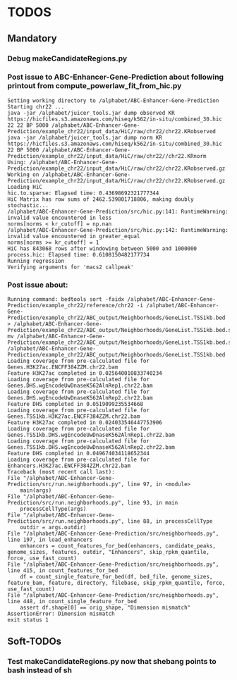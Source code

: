 # TODOS
## Mandatory
### Debug makeCandidateRegions.py
### Post issue to ABC-Enhancer-Gene-Prediction about following printout from compute_powerlaw_fit_from_hic.py
    Setting working directory to /alphabet/ABC-Enhancer-Gene-Prediction
    Starting chr22 ... 
    java -jar /alphabet/juicer_tools.jar dump observed KR https://hicfiles.s3.amazonaws.com/hiseq/k562/in-situ/combined_30.hic 22 22 BP 5000 /alphabet/ABC-Enhancer-Gene-Prediction/example_chr22/input_data/HiC/raw/chr22/chr22.KRobserved
    java -jar /alphabet/juicer_tools.jar dump norm KR https://hicfiles.s3.amazonaws.com/hiseq/k562/in-situ/combined_30.hic 22 BP 5000 /alphabet/ABC-Enhancer-Gene-Prediction/example_chr22/input_data/HiC/raw/chr22//chr22.KRnorm
    Using: /alphabet/ABC-Enhancer-Gene-Prediction/example_chr22/input_data/HiC/raw/chr22/chr22.KRobserved.gz
    Working on /alphabet/ABC-Enhancer-Gene-Prediction/example_chr22/input_data/HiC/raw/chr22/chr22.KRobserved.gz
    Loading HiC
    hic.to.sparse: Elapsed time: 0.43698692321777344
    HiC Matrix has row sums of 2462.539801718806, making doubly stochastic...
    /alphabet/ABC-Enhancer-Gene-Prediction/src/hic.py:141: RuntimeWarning: invalid value encountered in less
    norms[norms < kr_cutoff] = np.nan
    /alphabet/ABC-Enhancer-Gene-Prediction/src/hic.py:142: RuntimeWarning: invalid value encountered in greater_equal
    norms[norms >= kr_cutoff] = 1
    HiC has 843068 rows after windowing between 5000 and 1000000
    process.hic: Elapsed time: 0.6108150482177734
    Running regression
    Verifying arguments for 'macs2 callpeak'
### Post issue about:
    Running command: bedtools sort -faidx /alphabet/ABC-Enhancer-Gene-Prediction/example_chr22/reference/chr22 -i /alphabet/ABC-Enhancer-Gene-Prediction/example_chr22/ABC_output/Neighborhoods/GeneList.TSS1kb.bed > /alphabet/ABC-Enhancer-Gene-Prediction/example_chr22/ABC_output/Neighborhoods/GeneList.TSS1kb.bed.sorted; mv /alphabet/ABC-Enhancer-Gene-Prediction/example_chr22/ABC_output/Neighborhoods/GeneList.TSS1kb.bed.sorted /alphabet/ABC-Enhancer-Gene-Prediction/example_chr22/ABC_output/Neighborhoods/GeneList.TSS1kb.bed
    Loading coverage from pre-calculated file for Genes.H3K27ac.ENCFF384ZZM.chr22.bam
    Feature H3K27ac completed in 0.025640010833740234
    Loading coverage from pre-calculated file for Genes.DHS.wgEncodeUwDnaseK562AlnRep1.chr22.bam
    Loading coverage from pre-calculated file for Genes.DHS.wgEncodeUwDnaseK562AlnRep2.chr22.bam
    Feature DHS completed in 0.0519099235534668
    Loading coverage from pre-calculated file for Genes.TSS1kb.H3K27ac.ENCFF384ZZM.chr22.bam
    Feature H3K27ac completed in 0.024033546447753906
    Loading coverage from pre-calculated file for Genes.TSS1kb.DHS.wgEncodeUwDnaseK562AlnRep1.chr22.bam
    Loading coverage from pre-calculated file for Genes.TSS1kb.DHS.wgEncodeUwDnaseK562AlnRep2.chr22.bam
    Feature DHS completed in 0.049674034118652344
    Loading coverage from pre-calculated file for Enhancers.H3K27ac.ENCFF384ZZM.chr22.bam
    Traceback (most recent call last):
    File "/alphabet/ABC-Enhancer-Gene-Prediction/src/run.neighborhoods.py", line 97, in <module>
        main(args)
    File "/alphabet/ABC-Enhancer-Gene-Prediction/src/run.neighborhoods.py", line 93, in main
        processCellType(args)
    File "/alphabet/ABC-Enhancer-Gene-Prediction/src/run.neighborhoods.py", line 88, in processCellType
        outdir = args.outdir)
    File "/alphabet/ABC-Enhancer-Gene-Prediction/src/neighborhoods.py", line 197, in load_enhancers
        enhancers = count_features_for_bed(enhancers, candidate_peaks, genome_sizes, features, outdir, "Enhancers", skip_rpkm_quantile, force, use_fast_count)
    File "/alphabet/ABC-Enhancer-Gene-Prediction/src/neighborhoods.py", line 415, in count_features_for_bed
        df = count_single_feature_for_bed(df, bed_file, genome_sizes, feature_bam, feature, directory, filebase, skip_rpkm_quantile, force, use_fast_count)
    File "/alphabet/ABC-Enhancer-Gene-Prediction/src/neighborhoods.py", line 448, in count_single_feature_for_bed
        assert df.shape[0] == orig_shape, "Dimension mismatch"
    AssertionError: Dimension mismatch
    exit status 1
## Soft-TODOs
### Test makeCandidateRegions.py now that shebang points to bash instead of sh